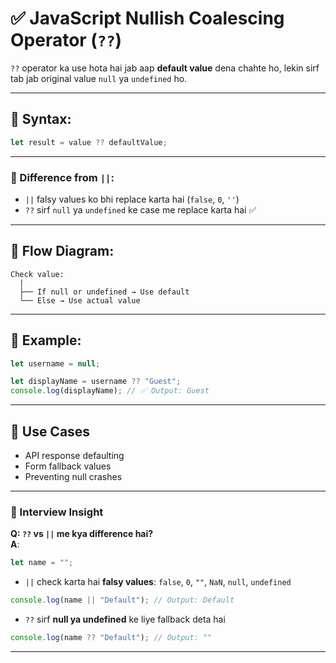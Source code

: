 # ✅ JavaScript Nullish Coalescing Operator (`??`)

`??` operator ka use hota hai jab aap **default value** dena chahte ho, lekin sirf tab jab original value `null` ya `undefined` ho.

---

## 🔹 Syntax:

```js
let result = value ?? defaultValue;
```

---

### 🧠 Difference from `||`:

- `||` falsy values ko bhi replace karta hai (`false`, `0`, `''`)
- `??` sirf `null` ya `undefined` ke case me replace karta hai ✅

---

## 🔹 Flow Diagram:

```
Check value:
  |
  ├── If null or undefined → Use default
  └── Else → Use actual value
```

---

## 🔹 Example:

```js
let username = null;

let displayName = username ?? "Guest";
console.log(displayName); // ✅ Output: Guest
```

---

## 📌 Use Cases

- API response defaulting  
- Form fallback values  
- Preventing null crashes  

---

### 🧠 Interview Insight

**Q: `??` vs `||` me kya difference hai?**  
**A**:

```js
let name = "";
```

- `||` check karta hai **falsy values**: `false`, `0`, `""`, `NaN`, `null`, `undefined`

```js
console.log(name || "Default"); // Output: Default
```

- `??` sirf **null ya undefined** ke liye fallback deta hai

```js
console.log(name ?? "Default"); // Output: ""
```

---
